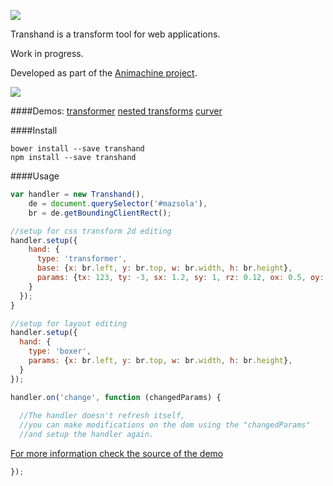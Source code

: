 ![](http://img.shields.io/badge/status-draft-red.svg?style=flat-square)

Transhand is a transform tool for web applications.

Work in progress.

Developed as part of the [Animachine project](https://github.com/animachine/animachine).


![](http://fat.gfycat.com/SilverExhaustedEquestrian.gif)

####Demos:
[transformer][demo-transformer]
[nested transforms][demo-nested]
[curver][demo-curver]

####Install
```
bower install --save transhand
npm install --save transhand
```

####Usage
```javascript
var handler = new Transhand(),
    de = document.querySelector('#mazsola'),
    br = de.getBoundingClientRect();

//setup for css transform 2d editing
handler.setup({
    hand: {
      type: 'transformer',
      base: {x: br.left, y: br.top, w: br.width, h: br.height},
      params: {tx: 123, ty: -3, sx: 1.2, sy: 1, rz: 0.12, ox: 0.5, oy: 0.6},
    }
  });
}

//setup for layout editing
handler.setup({
  hand: {
    type: 'boxer',
    params: {x: br.left, y: br.top, w: br.width, h: br.height},
  }
});

handler.on('change', function (changedParams) {
  
  //The handler doesn't refresh itself,
  //you can make modifications on the dom using the "changedParams"
  //and setup the handler again.
  ```
  [For more information check the source of the demo](https://github.com/animachine/transhand/blob/master/demo/0/script.js)
  ```javascript
});
```

[demo-transformer]: https://animachine.github.io/transhand/demos/0/
[demo-nested]: https://animachine.github.io/transhand/demos/1/
[demo-curver]: https://animachine.github.io/transhand/demos/curver/
